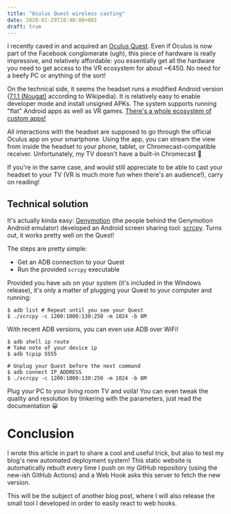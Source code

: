 ```yaml
---
title: "Oculus Quest wireless casting"
date: 2020-01-29T18:48:00+001
draft: true
---
```


I recently caved in and acquired an [Oculus Quest](https://www.oculus.com/quest/). Even if Oculus is now part of the Facebook conglomerate (ugh), this piece of hardware is really impressive, and relatively affordable: you essentially get all the hardware you need to get access to the VR ecosystem for about ~€450. No need for a beefy PC or anything of the sort!

On the technical side, it seems the headset runs a modified Android version ([7.1.1 (Nougat)](https://en.wikipedia.org/wiki/Oculus_Quest) according to Wikipedia). It is relatively easy to enable developer mode and install unsigned APKs. The system supports running "flat" Android apps as well as VR games. [There's a whole ecosystem of custom apps!](https://sidequestvr.com/)

All interactions with the headset are supposed to go through the official Oculus app on your smartphone. Using the app, you can stream the view from inside the headset to your phone, tablet, or Chromecast-compatible receiver. Unfortunately, my TV doesn't have a built-in Chromecast 🙁

If you're in the same case, and would still appreciate to be able to cast your headset to your TV (VR is much more fun when there's an audience!), carry on reading!

## Technical solution

It's actually kinda easy: [Genymotion](https://www.genymotion.com/) (the people behind the Genymotion Android emulator) developed an Android screen sharing tool: [scrcpy](https://github.com/Genymobile/scrcpy). Turns out, it works pretty well on the Quest!

The steps are pretty simple:

- Get an ADB connection to your Quest
- Run the provided `scrcpy` executable

Provided you have `adb` on your system (it's included in the Windows release), it's only a matter of plugging your Quest to your computer and running:

```
$ adb list # Repeat until you see your Quest
$ ./scrcpy -c 1200:1000:130:250 -m 1024 -b 8M
```

With recent ADB versions, you can even use ADB over WiFi!

```
$ adb shell ip route
# Take note of your device ip
$ adb tcpip 5555

# Unplug your Quest before the next command
$ adb connect IP_ADDRESS
$ ./scrcpy -c 1200:1000:130:250 -m 1024 -b 8M
```

Plug your PC to your living room TV and voilà! You can even tweak the quality and resolution by tinkering with the parameters, just read the documentation 😀 

# Conclusion

I wrote this article in part to share a cool and useful trick, but also to test my blog's new automated deployment system! This static website is automatically rebuilt every time I push on my GitHub repository (using the new-ish GitHub Actions) and a Web Hook asks this server to fetch the new version.

This will be the subject of another blog post, where I will also release the small tool I developed in order to easily react to web hooks.